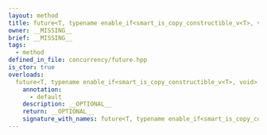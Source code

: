 ```yaml
---
layout: method
title: future<T, typename enable_if<smart_is_copy_constructible_v<T>, void>::type>
owner: __MISSING__
brief: __MISSING__
tags:
  - method
defined_in_file: concurrency/future.hpp
is_ctor: true
overloads:
  future<T, typename enable_if<smart_is_copy_constructible_v<T>, void>::type>():
    annotation:
      - default
    description: __OPTIONAL__
    return: __OPTIONAL__
    signature_with_names: future<T, typename enable_if<smart_is_copy_constructible_v<T>, void>::type>()
---
```

